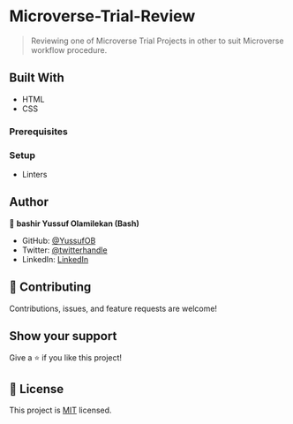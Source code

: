 # Microverse-Trial-Review
> Reviewing one of Microverse Trial Projects in other to suit Microverse workflow procedure.


## Built With

- HTML
- CSS

### Prerequisites

### Setup
- Linters

## Author

👤 **bashir Yussuf Olamilekan (Bash)**

- GitHub: [@YussufOB](https://github.com/YussufOB)
- Twitter: [@twitterhandle](https://twitter.com/_ybash)
- LinkedIn: [LinkedIn](https://linkedin.com/in/yussufOB)


## 🤝 Contributing

Contributions, issues, and feature requests are welcome!

## Show your support

Give a ⭐️ if you like this project!

## 📝 License

This project is [MIT](./MIT.md) licensed.
